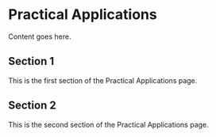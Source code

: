 # Practical Applications

Content goes here.

## Section 1

This is the first section of the Practical Applications page.

## Section 2

This is the second section of the Practical Applications page.

